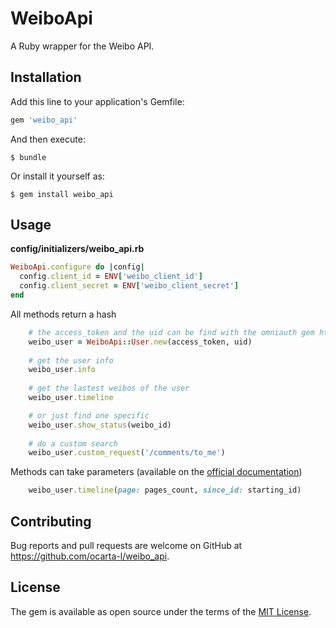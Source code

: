 # WeiboApi

A Ruby wrapper for the Weibo API.

## Installation

Add this line to your application's Gemfile:

```ruby
gem 'weibo_api'
```

And then execute:

    $ bundle

Or install it yourself as:

    $ gem install weibo_api

## Usage

**config/initializers/weibo_api.rb**
```ruby
WeiboApi.configure do |config|
  config.client_id = ENV['weibo_client_id']
  config.client_secret = ENV['weibo_client_secret']
end
```

All methods return a hash

```ruby
    # the access_token and the uid can be find with the omniauth gem https://github.com/beenhero/omniauth-weibo-oauth2
    weibo_user = WeiboApi::User.new(access_token, uid)
    
    # get the user info
    weibo_user.info
    
    # get the lastest weibos of the user
    weibo_user.timeline

    # or just find one specific
    weibo_user.show_status(weibo_id)
    
    # do a custom search
    weibo_user.custom_request('/comments/to_me')
```

Methods can take parameters (available on the [official documentation](http://open.weibo.com/wiki/API))

```ruby
    weibo_user.timeline(page: pages_count, since_id: starting_id)
```

## Contributing

Bug reports and pull requests are welcome on GitHub at https://github.com/ocarta-l/weibo_api.

## License

The gem is available as open source under the terms of the [MIT License](https://opensource.org/licenses/MIT).

